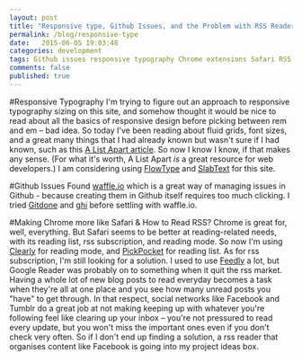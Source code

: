 ```yaml
---
layout: post
title: "Responsive type, Github Issues, and the Problem with RSS Readers"
permalink: /blog/responsive-type
date:   2015-06-05 19:03:48
categories: development
tags: Github issues responsive typography Chrome extensions Safari RSS read
comments: false
published: true
---
```


#Responsive Typography
I'm trying to figure out an approach to responsive typography sizing on this site, and somehow thought it would be nice to read about all the basics of responsive design before picking between rem and em – bad idea. So today I've been reading about fluid grids, font sizes, and a great many things that I had already known but wasn't sure if I had known, such as this [A List Apart article](alistapart.com/article/responsive-web-design). So now I know I know, if that makes any sense. (For what it's worth, A List Apart *is* a great resource for web developers.)
I am considering using [FlowType](http://simplefocus.com/flowtype/) and [SlabText](http://freqdec.github.io/slabText) for this site.

#Github Issues
Found [waffle.io](https://waffle.io) which is a great way of managing issues in Github - because creating them in Github itself requires too much clicking. I tried [Gitdone](http://gitdone.co) and [ghi](https://rubygems.org/gems/ghi/versions/0.9.3) before settling with waffle.io.

#Making Chrome more like Safari & How to Read RSS?
Chrome is great for, well, everything. But Safari seems to be better at reading-related needs, with its reading list, rss subscription, and reading mode. So now I'm using [Clearly](https://chrome.google.com/webstore/detail/iooicodkiihhpojmmeghjclgihfjdjhj) for reading mode, and [PickPocket](https://chrome.google.com/webstore/detail/ohfomjjafcdfkdodojjgkhlepcofaail) for reading list. As for rss subscription, I'm still looking for a solution. I used to use [Feedly](feedly.com) a lot, but Google Reader was probably on to something when it quit the rss market. Having a whole lot of new blog posts to read everyday becomes a task when they're all at one place and you see how many unread posts you "have" to get through. In that respect, social networks like Facebook and Tumblr do a great job at not making keeping up with whatever you're following feel like clearing up your inbox – you're not pressured to read every update, but you won't miss the important ones even if you don't check very often. So if I don't end up finding a solution, a rss reader that organises content like Facebook is going into my project ideas box.